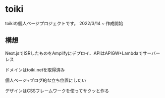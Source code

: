 # toiki
toikiの個人ページプロジェクトです。
2022/3/14 ~ 作成開始

## 構想
Next.jsでISRしたものをAmplifyにデプロイ、APIはAPIGW+Lambdaでサーバーレス

ドメインはtoiki.netを取得済み

個人ページ+ブログ的な立ち位置にしたい

デザインはCSSフレームワークを使ってサクッと作る
